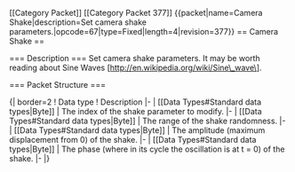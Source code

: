 \[\[Category Packet\]\] \[\[Category Packet 377\]\]
{{packet\|name=Camera Shake\|description=Set camera shake
parameters.\|opcode=67\|type=Fixed\|length=4\|revision=377}} == Camera
Shake ==

=== Description === Set camera shake parameters. It may be worth reading
about Sine Waves \[http://en.wikipedia.org/wiki/Sine\_wave\].

=== Packet Structure ===

{\| border=2 ! Data type ! Description \|- \| \[\[Data Types\#Standard
data types\|Byte\]\] \| The index of the shake parameter to modify. \|-
\| \[\[Data Types\#Standard data types\|Byte\]\] \| The range of the
shake randomness. \|- \| \[\[Data Types\#Standard data types\|Byte\]\]
\| The amplitude (maximum displacement from 0) of the shake. \|- \|
\[\[Data Types\#Standard data types\|Byte\]\] \| The phase (where in its
cycle the oscillation is at t = 0) of the shake. \|- \|}
